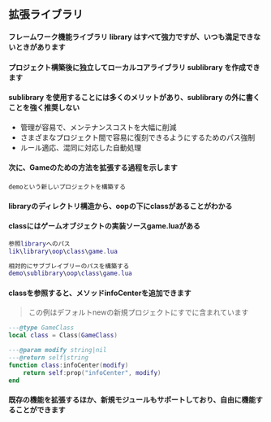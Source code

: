 ## 拡張ライブラリ

#### フレームワーク機能ライブラリ library はすべて強力ですが、いつも満足できないときがあります

#### プロジェクト構築後に独立してローカルコアライブラリ sublibrary を作成できます

#### sublibrary を使用することには多くのメリットがあり、sublibrary の外に書くことを強く推奨しない

* 管理が容易で、メンテナンスコストを大幅に削減
* さまざまなプロジェクト間で容易に復刻できるようにするためのパス強制
* ルール適応、混同に対応した自動処理

#### 次に、Gameのための方法を拡張する過程を示します

```
demoという新しいプロジェクトを構築する
```

#### libraryのディレクトリ構造から、oopの下にclassがあることがわかる

#### classにはゲームオブジェクトの実装ソースgame.luaがある

```lua
参照libraryへのパス
lik\library\oop\class\game.lua

相対的にサブブレイブリーのパスを構築する
demo\sublibrary\oop\class\game.lua
```

#### classを参照すると、メソッドinfoCenterを追加できます

> この例はデフォルトnewの新規プロジェクトにすでに含まれています

```lua
---@type GameClass
local class = Class(GameClass)

---@param modify string|nil
---@return self|string
function class:infoCenter(modify)
    return self:prop("infoCenter", modify)
end
```

#### 既存の機能を拡張するほか、新規モジュールもサポートしており、自由に機能することができます
